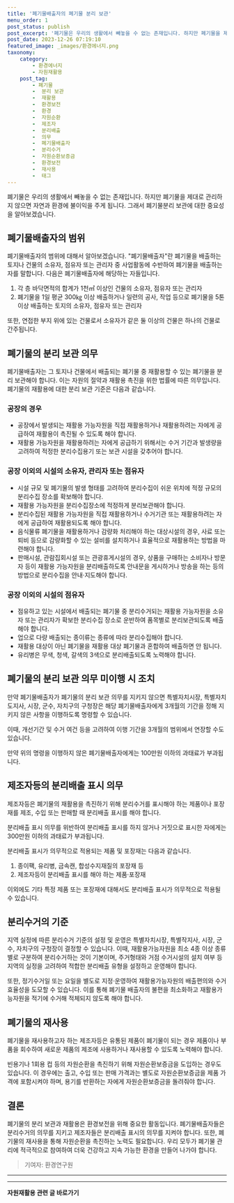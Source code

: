 ```yaml
---
title: '폐기물배출자의 폐기물 분리 보관'
menu_order: 1
post_status: publish
post_excerpt: '폐기물은 우리의 생활에서 빼놓을 수 없는 존재입니다. 하지만 폐기물을 제대로 관리하지 않으면 자연과 환경에 불이익을 주게 됩니다. 그래서 폐기물분리 보관에 대한 중요성을 알아보겠습니다.'
post_date: 2023-12-26 07:19:10
featured_image: _images/환경에너지.png
taxonomy:
    category:
        - 환경에너지
        - 자원재활용
    post_tag:
        - 폐기물
        -  분리 보관
        -  재활용
        -  환경보전
        -  환경
        -  자원순환
        -  제조자
        -  분리배출
        -  의무
        -  폐기물배출자
        -  분리수거
        -  자원순환보증금
        -  환경보전
        -  재사용
        -  태그
---
```




폐기물은 우리의 생활에서 빼놓을 수 없는 존재입니다. 하지만 폐기물을 제대로 관리하지 않으면 자연과 환경에 불이익을 주게 됩니다. 그래서 폐기물분리 보관에 대한 중요성을 알아보겠습니다.

## 폐기물배출자의 범위

폐기물배출자의 범위에 대해서 알아보겠습니다. "폐기물배출자"란 폐기물을 배출하는 토지나 건물의 소유자, 점유자 또는 관리자 중 사업활동에 수반하여 폐기물을 배출하는 자를 말합니다. 다음은 폐기물배출자에 해당하는 자들입니다.

1. 각 층 바닥면적의 합계가 1천㎡ 이상인 건물의 소유자, 점유자 또는 관리자
2. 폐기물을 1일 평균 300㎏ 이상 배출하거나 일련의 공사, 작업 등으로 폐기물을 5톤 이상 배출하는 토지의 소유자, 점유자 또는 관리자

또한, 연접한 부지 위에 있는 건물로서 소유자가 같은 둘 이상의 건물은 하나의 건물로 간주됩니다.

## 폐기물의 분리 보관 의무

폐기물배출자는 그 토지나 건물에서 배출되는 폐기물 중 재활용할 수 있는 폐기물을 분리 보관해야 합니다. 이는 자원의 절약과 재활용 촉진을 위한 법률에 따른 의무입니다. 폐기물의 재활용에 대한 분리 보관 기준은 다음과 같습니다.

### 공장의 경우

- 공장에서 발생되는 재활용 가능자원을 직접 재활용하거나 재활용하려는 자에게 공급하여 재활용이 촉진될 수 있도록 해야 합니다.
- 재활용 가능자원을 재활용하려는 자에게 공급하기 위해서는 수거 기간과 발생량을 고려하여 적정한 분리수집용기 또는 보관 시설을 갖추어야 합니다.

### 공장 이외의 시설의 소유자, 관리자 또는 점유자

- 시설 규모 및 폐기물의 발생 형태를 고려하여 분리수집이 쉬운 위치에 적정 규모의 분리수집 장소를 확보해야 합니다.
- 재활용 가능자원을 분리수집장소에 적정하게 분리보관해야 합니다.
- 분리수집된 재활용 가능자원을 직접 재활용하거나 수거기관 또는 재활용하려는 자에게 공급하여 재활용되도록 해야 합니다.
- 음식물류 폐기물을 재활용하거나 감량화 처리해야 하는 대상시설의 경우, 사료 또는 퇴비 등으로 감량화할 수 있는 설비를 설치하거나 효율적으로 재활용하는 방법을 마련해야 합니다.
- 판매시설, 관람집회시설 또는 관광휴게시설의 경우, 상품을 구매하는 소비자나 방문자 등이 재활용 가능자원을 분리배출하도록 안내문을 게시하거나 방송을 하는 등의 방법으로 분리수집을 안내·지도해야 합니다.

### 공장 이외의 시설의 점유자

- 점유하고 있는 시설에서 배출되는 폐기물 중 분리수거되는 재활용 가능자원을 소유자 또는 관리자가 확보한 분리수집 장소로 운반하여 품목별로 분리보관되도록 배출해야 합니다.
- 업으로 다량 배출되는 종이류는 종류에 따라 분리수집해야 합니다.
- 재활용 대상이 아닌 폐기물을 재활용 대상 폐기물과 혼합하여 배출하면 안 됩니다.
- 유리병은 무색, 청색, 갈색의 3색으로 분리배출되도록 노력해야 합니다.

## 폐기물의 분리 보관 의무 미이행 시 조치

만약 폐기물배출자가 폐기물의 분리 보관 의무를 지키지 않으면 특별자치시장, 특별자치도지사, 시장, 군수, 자치구의 구청장은 해당 폐기물배출자에게 3개월의 기간을 정해 지키지 않은 사항을 이행하도록 명령할 수 있습니다.

이때, 개선기간 및 수거 여건 등을 고려하여 이행 기간을 3개월의 범위에서 연장할 수도 있습니다.

만약 위의 명령을 이행하지 않은 폐기물배출자에게는 100만원 이하의 과태료가 부과됩니다.

## 제조자등의 분리배출 표시 의무

제조자등은 폐기물의 재활용을 촉진하기 위해 분리수거를 표시해야 하는 제품이나 포장재를 제조, 수입 또는 판매할 때 분리배출 표시를 해야 합니다.

분리배출 표시 의무를 위반하여 분리배출 표시를 하지 않거나 거짓으로 표시한 자에게는 300만원 이하의 과태료가 부과됩니다.

분리배출 표시가 의무적으로 적용되는 제품 및 포장재는 다음과 같습니다.

1. 종이팩, 유리병, 금속캔, 합성수지재질의 포장재 등
2. 제조자등이 분리배출 표시를 해야 하는 제품·포장재

이외에도 기타 특정 제품 또는 포장재에 대해서도 분리배출 표시가 의무적으로 적용될 수 있습니다.

## 분리수거의 기준

지역 실정에 따른 분리수거 기준의 설정 및 운영은 특별자치시장, 특별작지사, 시장, 군수, 자치구의 구청장이 결정할 수 있습니다. 이때, 재활용가능자원을 최소 4종 이상 종류별로 구분하여 분리수거하는 것이 기본이며, 주거형태와 거점 수거시설의 설치 여부 등 지역의 실정을 고려하여 적합한 분리배출 유형을 설정하고 운영해야 합니다.

또한, 정기수거일 또는 요일을 별도로 지정·운영하여 재활용가능자원의 배출편의와 수거효율성을 도모할 수 있습니다. 이를 통해 폐기물 배출자의 불편을 최소화하고 재활용가능자원을 적기에 수거해 적체되지 않도록 해야 합니다.

## 폐기물의 재사용

폐기물을 재사용하고자 하는 제조자등은 유통된 제품이 폐기물이 되는 경우 제품이나 부품을 회수하여 새로운 제품의 제조에 사용하거나 재사용할 수 있도록 노력해야 합니다.

빈용기나 1회용 컵 등의 자원순환을 촉진하기 위해 자원순환보증금을 도입하는 경우도 있습니다. 이 경우에는 출고, 수입 또는 판매 가격과는 별도로 자원순환보증금을 제품 가격에 포함시켜야 하며, 용기를 반환하는 자에게 자원순환보증금을 돌려줘야 합니다.

## 결론

폐기물의 분리 보관과 재활용은 환경보전을 위해 중요한 활동입니다. 폐기물배출자들은 분리수거의 의무를 지키고 제조자들은 분리배출 표시의 의무를 지켜야 합니다. 또한, 폐기물의 재사용을 통해 자원순환을 촉진하는 노력도 필요합니다. 우리 모두가 폐기물 관리에 적극적으로 참여하여 더욱 건강하고 지속 가능한 환경을 만들어 나가야 합니다.

> 기여자: 환경연구원

---

<!-- wp:separator -->
<hr class="wp-block-separator has-alpha-channel-opacity"/>
<!-- /wp:separator -->

<!-- wp:group {"backgroundColor":"base","layout":{"type":"constrained"}} -->
<div class="wp-block-group has-base-background-color has-background"><!-- wp:paragraph {"align":"center","fontSize":"medium"} -->
<p class="has-text-align-center has-large-font-size"><strong>자원재활용 관련 글 바로가기</strong></p>
<!-- /wp:paragraph -->


<!-- wp:latest-posts
{"categories":[{"id":36050,"count":19,"description":"","link":"https://uknowlaw.com/category/%ec%9e%90%ec%9b%90%ec%9e%ac%ed%99%9c%ec%9a%a9/","name":"자원재활용","slug":"자원재활용","taxonomy":"category","parent":0,"meta":[],"_links":{"self":[{"href":"https://uknowlaw.com/wp-json/wp/v2/categories/36050"}],"collection":[{"href":"https://uknowlaw.com/wp-json/wp/v2/categories"}],"about":[{"href":"https://uknowlaw.com/wp-json/wp/v2/taxonomies/category"}],"wp:post_type":[{"href":"https://uknowlaw.com/wp-json/wp/v2/posts?categories=36050"}],"curies":[{"name":"wp","href":"https://api.w.org/{rel}","templated":true}]}}],"postsToShow":100,"excerptLength":28,"postLayout":"grid","columns":2,"featuredImageAlign":"left","featuredImageSizeSlug":"large","fontSize":"small"} /--></div>
<!-- /wp:group -->